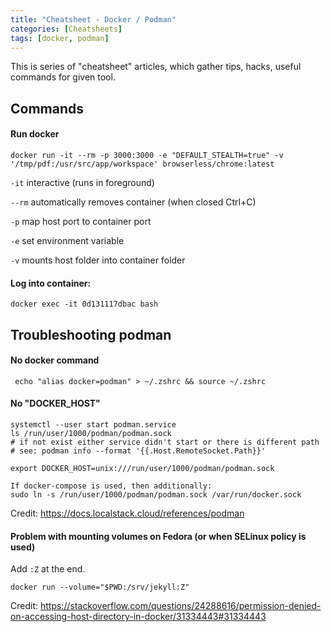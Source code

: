 ```yaml
---
title: "Cheatsheet - Docker / Podman"
categories: [Cheatsheets]
tags: [docker, podman]
---
```


This is series of "cheatsheet" articles, which gather tips, hacks, useful commands for given tool. 

## Commands

#### Run docker

```
docker run -it --rm -p 3000:3000 -e "DEFAULT_STEALTH=true" -v '/tmp/pdf:/usr/src/app/workspace' browserless/chrome:latest
```

`-it` interactive (runs in foreground)

`--rm` automatically removes container (when closed Ctrl+C)

`-p` map host port to container port

`-e` set environment variable

`-v` mounts host folder into container folder
 
#### Log into container:

```
docker exec -it 0d131117dbac bash
```


## Troubleshooting podman

#### No docker command

```
 echo "alias docker=podman" > ~/.zshrc && source ~/.zshrc
```

#### No "DOCKER_HOST"

```
systemctl --user start podman.service
ls /run/user/1000/podman/podman.sock
# if not exist either service didn't start or there is different path 
# see: podman info --format '{{.Host.RemoteSocket.Path}}'

export DOCKER_HOST=unix:///run/user/1000/podman/podman.sock

If docker-compose is used, then additionally:
sudo ln -s /run/user/1000/podman/podman.sock /var/run/docker.sock
```
Credit: https://docs.localstack.cloud/references/podman

#### Problem with mounting volumes on Fedora (or when SELinux policy is used)

Add `:Z` at the end.
```
docker run --volume="$PWD:/srv/jekyll:Z"
```
Credit: https://stackoverflow.com/questions/24288616/permission-denied-on-accessing-host-directory-in-docker/31334443#31334443